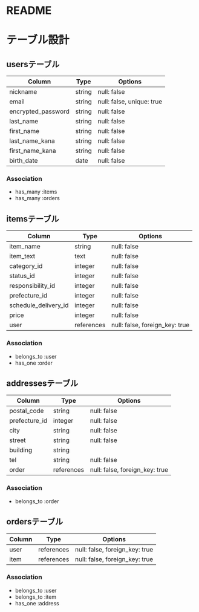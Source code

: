 # README

# テーブル設計

## usersテーブル

| Column             | Type   | Options                   |
| ------------------ | ------ | --------------------------|
| nickname           | string | null: false               |
| email              | string | null: false, unique: true |
| encrypted_password | string | null: false               |
| last_name          | string | null: false               |
| first_name         | string | null: false               |
| last_name_kana     | string | null: false               |
| first_name_kana    | string | null: false               |
| birth_date         | date   | null: false               |


### Association
- has_many :items
- has_many :orders




## itemsテーブル

| Column                 | Type       | Options                       |
| ---------------------- | ---------- | ------------------------------|
| item_name              | string     | null: false                   |
| item_text              | text       | null: false                   |
| category_id            | integer    | null: false                   |
| status_id              | integer    | null: false                   |
| responsibility_id      | integer    | null: false                   |
| prefecture_id          | integer    | null: false                   |
| schedule_delivery_id   | integer    | null: false                   |
| price                  | integer    | null: false                   |
| user                   | references | null: false, foreign_key: true|

### Association
- belongs_to :user
- has_one :order




## addressesテーブル

| Column                 | Type       | Options                       |
| ---------------------- | ---------- | ------------------------------|
| postal_code            | string     | null: false                   |
| prefecture_id          | integer    | null: false                   |
| city                   | string     | null: false                   |
| street                 | string     | null: false                   |
| building               | string     |                               |
| tel                    | string     | null: false                   |
| order                  | references | null: false, foreign_key: true|

### Association
- belongs_to :order





## ordersテーブル
| Column             | Type      | Options                       |
| ------------------ | --------- | ------------------------------|
| user               | references| null: false, foreign_key: true|
| item               | references| null: false, foreign_key: true|


### Association
- belongs_to :user
- belongs_to :item
- has_one :address
